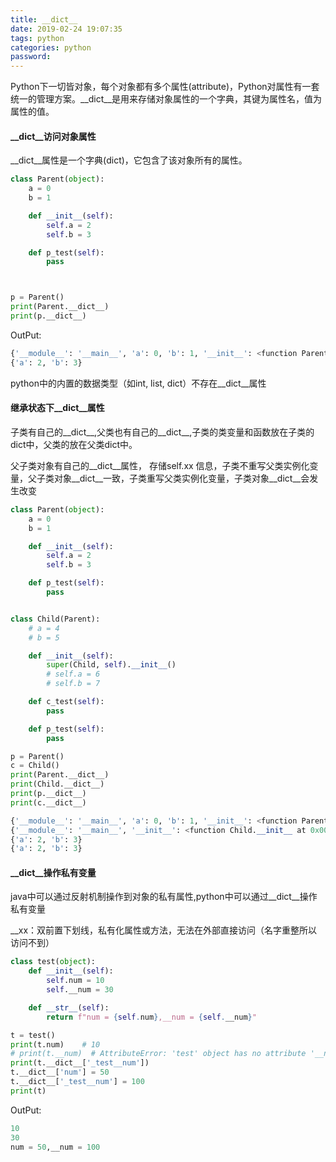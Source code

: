 ```yaml
---
title: __dict__
date: 2019-02-24 19:07:35
tags: python
categories: python
password: 
---
```

Python下一切皆对象，每个对象都有多个属性(attribute)，Python对属性有一套统一的管理方案。__dict__是用来存储对象属性的一个字典，其键为属性名，值为属性的值。<!--more-->

#### __dict__访问对象属性 
__dict__属性是一个字典(dict)，它包含了该对象所有的属性。
```python
class Parent(object):
    a = 0
    b = 1

    def __init__(self):
        self.a = 2
        self.b = 3

    def p_test(self):
        pass



p = Parent()
print(Parent.__dict__)
print(p.__dict__)
```
OutPut:
```python
{'__module__': '__main__', 'a': 0, 'b': 1, '__init__': <function Parent.__init__ at 0x0000021251F037B8>, 'p_test': <function Parent.p_test at 0x000002125218DAE8>, '__dict__': <attribute '__dict__' of 'Parent' objects>, '__weakref__': <attribute '__weakref__' of 'Parent' objects>, '__doc__': None}
{'a': 2, 'b': 3}
```

python中的内置的数据类型（如int, list, dict）不存在__dict__属性

#### 继承状态下__dict__属性

子类有自己的__dict__,父类也有自己的__dict__,子类的类变量和函数放在子类的dict中，父类的放在父类dict中。

父子类对象有自己的__dict__属性， 存储self.xx 信息，子类不重写父类实例化变量，父子类对象__dict__一致，子类重写父类实例化变量，子类对象__dict__会发生改变

```python
class Parent(object):
    a = 0
    b = 1

    def __init__(self):
        self.a = 2
        self.b = 3

    def p_test(self):
        pass


class Child(Parent):
    # a = 4
    # b = 5

    def __init__(self):
        super(Child, self).__init__()
        # self.a = 6
        # self.b = 7

    def c_test(self):
        pass

    def p_test(self):
        pass

p = Parent()
c = Child()
print(Parent.__dict__)
print(Child.__dict__)
print(p.__dict__)
print(c.__dict__)
```

```python
{'__module__': '__main__', 'a': 0, 'b': 1, '__init__': <function Parent.__init__ at 0x000001FC798437B8>, 'p_test': <function Parent.p_test at 0x000001FC79ACDAE8>, '__dict__': <attribute '__dict__' of 'Parent' objects>, '__weakref__': <attribute '__weakref__' of 'Parent' objects>, '__doc__': None}
{'__module__': '__main__', '__init__': <function Child.__init__ at 0x000001FC79ACDB70>, 'c_test': <function Child.c_test at 0x000001FC79ACDBF8>, 'p_test': <function Child.p_test at 0x000001FC79ACDC80>, '__doc__': None}
{'a': 2, 'b': 3}
{'a': 2, 'b': 3}
```

#### __dict__操作私有变量

java中可以通过反射机制操作到对象的私有属性,python中可以通过__dict__操作私有变量

__xx：双前置下划线，私有化属性或方法，无法在外部直接访问（名字重整所以访问不到）
```python
class test(object):
    def __init__(self):
        self.num = 10
        self.__num = 30

    def __str__(self):
        return f"num = {self.num},__num = {self.__num}"

t = test()
print(t.num)    # 10
# print(t.__num)  # AttributeError: 'test' object has no attribute '__num'
print(t.__dict__['_test__num'])
t.__dict__['num'] = 50
t.__dict__['_test__num'] = 100
print(t)
```
OutPut:
```python
10
30
num = 50,__num = 100
```



